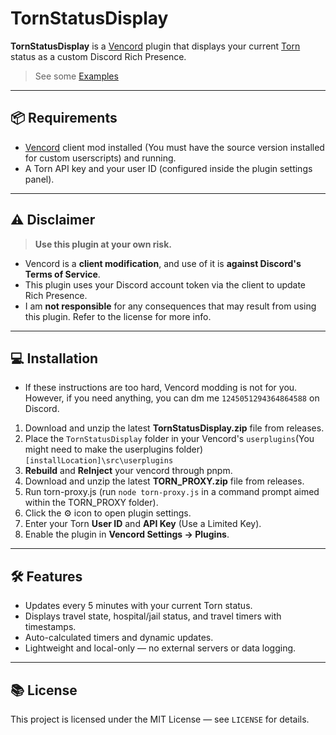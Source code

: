 # TornStatusDisplay

**TornStatusDisplay** is a [Vencord](https://vencord.dev) plugin that displays your current [Torn](https://www.torn.com/) status as a custom Discord Rich Presence.

> See some [Examples](https://github.com/jiuhaywi/TornStatusDisplay/blob/main/Examples.md)

---

## 📦 Requirements

- [Vencord](https://docs.vencord.dev/installing) client mod installed (You must have the source version installed for custom userscripts) and running.
- A Torn API key and your user ID (configured inside the plugin settings panel).

---

## ⚠️ Disclaimer

> **Use this plugin at your own risk.**

- Vencord is a **client modification**, and use of it is **against Discord's Terms of Service**.
- This plugin uses your Discord account token via the client to update Rich Presence.
- I am **not responsible** for any consequences that may result from using this plugin. Refer to the license for more info.

---

## 💻 Installation

- If these instructions are too hard, Vencord modding is not for you. However, if you need anything, you can dm me `1245051294364864588` on Discord.

1. Download and unzip the latest **TornStatusDisplay.zip** file from releases.
2. Place the `TornStatusDisplay` folder in your Vencord's `userplugins`(You might need to make the userplugins folder) `[installLocation]\src\userplugins`
3. **Rebuild** and **ReInject** your vencord through pnpm.
4. Download and unzip the latest **TORN_PROXY.zip** file from releases.
5. Run torn-proxy.js (run `node torn-proxy.js` in a command prompt aimed within the TORN_PROXY folder).
6. Click the ⚙️ icon to open plugin settings.
7. Enter your Torn **User ID** and **API Key** (Use a Limited Key).
8. Enable the plugin in **Vencord Settings → Plugins**.

---

## 🛠️ Features

- Updates every 5 minutes with your current Torn status.
- Displays travel state, hospital/jail status, and travel timers with timestamps.
- Auto-calculated timers and dynamic updates.
- Lightweight and local-only — no external servers or data logging.

---

## 📚 License

This project is licensed under the MIT License — see `LICENSE` for details.